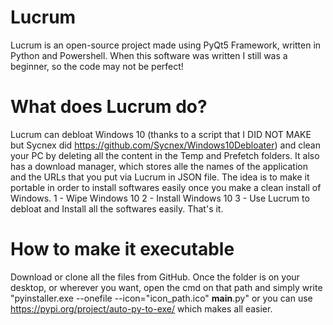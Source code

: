 # Lucrum
Lucrum is an open-source project made using PyQt5 Framework, written in Python and Powershell.
When this software was written I still was a beginner, so the code may not be perfect!

# What does Lucrum do?
Lucrum can debloat Windows 10 (thanks to a script that I DID NOT MAKE but Sycnex did https://github.com/Sycnex/Windows10Debloater) and clean your PC by deleting all the content in the Temp and Prefetch folders. It also has a download manager, which stores alle the names of the application and the URLs that you put via Lucrum in JSON file. The idea is to make it portable in order to install softwares easily once you make a clean install of Windows.
1 - Wipe Windows 10
2 - Install Windows 10
3 - Use Lucrum to debloat and Install all the softwares easily. That's it.

# How to make it executable
Download or clone all the files from GitHub.
Once the folder is on your desktop, or wherever you want, open the cmd on that path and simply write "pyinstaller.exe --onefile --icon="icon_path.ico" __main__.py" or you can use https://pypi.org/project/auto-py-to-exe/ which makes all easier.
